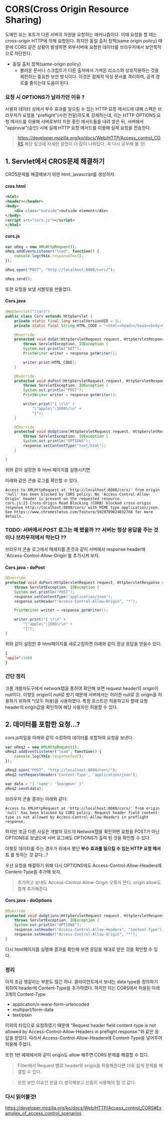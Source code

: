 # CORS(Cross Origin Resource Sharing)

도메인 또는 포트가 다른 서버의 자원을 요청하는 매커니즘이다.
이때 요청을 할 때는 cross-origin HTTP에 의해 요청된다.
하지만 동일 출처 정책(same origin policy) 때문에 CORS 같은 상황이 발생하면 외부서버에 요청한 데이터를 브라우저에서 보안목적으로 차단한다.

- 동일 출처 정책(same-origin policy)
    - 불러온 문서나 스크립트가 다른 출처에서 가져온 리소스와 상호작용하는 것을 제한하는 중요한 보안 방식이다. 이것은 잠재적 악성 문서를 격리하여, 공격 경로를 줄이는데 도움이 된다.

### 요청 시 OPTIONS가 날라가던 이유 ?

사용자 데이터 상에서 부수 효과를 일으킬 수 있는 HTTP 요청 메서드에 대해 스펙은 브라우저가 요청을 "preflight"(사전 전달)하도록 강제하는데, 이는 HTTP OPTIONS 요청 메서드를 이용해 서버로부터 지원 중인 메서드들을 내려 받은 뒤, 서버에서 "approval"(승인) 시에 실제 HTTP 요청 메서드를 이용해 실제 요청을 전송한다.

>https://developer.mozilla.org/ko/docs/Web/HTTP/Access_control_CORS 해당 링크에 자세한 설명이 더 많이 나와있다. 꼭 다시 공부해 볼 것!

## 1. Servlet에서 CROS문제 해결하기

CROS문제를 해결해보기 위한 html, javascript를 생성하자.

#### cros.html
```html
<html>
<header></header>
<body>
    <div class="outside">outside element</div>
</body>
<script src="cors.js"></script>
</html>
```

#### cors.js

```javascript
var oReq = new XMLHttpRequest();
oReq.addEventListener("load", function() {
    console.log(this.responseText);
});    

oReq.open("POST", "http://localhost:8080/cors/");

oReq.send();
```

또한 요청을 보낼 서블릿을 만들었다.

#### Cors.java
```java
@WebServlet("/cors")
public class Cors extends HttpServlet {
	private static final long serialVersionUID = 1L;
	private static final String HTML_CODE = "<html><head></head><body>CORS TEST</body></html>";

	@Override
	protected void doGet(HttpServletRequest request, HttpServletResponse response)
		throws ServletException, IOException {
		System.out.println("GET");
        PrintWriter writer = response.getWriter();

		writer.print(HTML_CODE);
	}

	@Override
	protected void doPost(HttpServletRequest request, HttpServletResponse response)
		throws ServletException, IOException {
		System.out.println("POST");
        PrintWriter writer = response.getWriter();

		writer.print("{ \r\n" +
			"\"apple\":1000\r\n" +
			"}");
	}

	@Override
	protected void doOptions(HttpServletRequest request, HttpServletResponse response)
		throws ServletException, IOException {
		System.out.println("OPTIONS");
		response.setContentType("text/html");
	}

}
```

위와 같이 설정한 후 html 페이지를 실행시키면

아래와 같은 콘솔 로그를 확인할 수 있다.

```text
Access to XMLHttpRequest at 'http://localhost:8080/cors/' from origin 'null' has been blocked by CORS policy: No 'Access-Control-Allow-Origin' header is present on the requested resource.
cors.js:23 Cross-Origin Read Blocking (CORB) blocked cross-origin response http://localhost:8080/cors/ with MIME type application/json. See https://www.chromestatus.com/feature/5629709824032768 for more details.
```

### TODO: 서버에서 POST 로그는 왜 떴을까 ?? 서버는 정상 응답을 주는 것이나 브라우저에서 막는다 ??

브라우저 콘솔 로그에서 메세지를 준것과 같이 서버에서 response header에 'Access-Control-Allow-Origin'를 추가시켜 보자.

#### Cors.java - doPost

```java 
@Override
protected void doPost(HttpServletRequest request, HttpServletResponse response)
    throws ServletException, IOException {
    System.out.println("POST");
    response.setContentType("application/json");
    response.setHeader("Access-Control-Allow-Origin", "*");

    PrintWriter writer = response.getWriter();

    writer.print("{ \r\n" +
        "\"apple\":1000\r\n" +
        "}");
}
```

위와 같이 설정한 후 html페이지를 새로고침하면 아래와 같이 정상 응답을 얻을수 있다.

```json
{ 
"apple":1000
}
```

### 간단 정리 

크롬 개발자도구에서 network탭을 통하여 확인해 보면 request header의 origin이 null이다. 이렇듯 origin이 null로 왔기 때문에 서버에서는 이러한 null로 온 origin을 허용하기 위하여 *(모두 허용)을 사용하였다. 특정 호스트만 허용하고자 할때 요청 header의 origin값을 확인하여 해당 사용자만 허용할 수 있다.

## 2. 데이터를 포함한 요청...?

cors.js파일을 아래와 같이 수정하여 데이터를 포함하여 요청을 보낸다.

```javascript
var oReq2 = new XMLHttpRequest();
oReq2.addEventListener("load", function() {
    console.log(this.responseText);
});    

oReq2.open("POST", "http://localhost:8080/cors/");
oReq2.setRequestHeader('Content-Type', 'application/json');

var data = "{ 'name': 'Seongmun' }"
oReq2.send(data);
```

브라우저 콘솔 결과는 아래와 같다.

```text
Access to XMLHttpRequest at 'http://localhost:8080/cors/' from origin 'null' has been blocked by CORS policy: Request header field content-type is not allowed by Access-Control-Allow-Headers in preflight response.
```

하지만 조금 다른 사실은 개발자 모드의 Network탭을 확인하면 요청을 POST가 아닌 OPTIONS로 보냈으며 서버 로그에도 OPTIONS가 출력 된 것을 확인할 수 있다.

이렇듯 데이터를 주는 경우가 위에서 봤던 **부수 효과를 일으킬 수 있는 HTTP 요청 메서드** 를 뜻하는 것 같다...? 

우선 요청을 해결하기 위해 다시 OPTIONS에도 Access-Control-Allow-Headers에 Content-Type을 추가해 보자.

> 추가하고 보내도 Access-Control-Allow-Origin 오류가 뜬다. origin allow도 함께 추가해준다.

#### Cors.java - doOptions

```java
@Override
protected void doOptions(HttpServletRequest request, HttpServletResponse response)
    throws ServletException, IOException {
    System.out.println("OPTIONS");
    response.setHeader("Access-Control-Allow-Headers", "Content-Type");
    response.setHeader("Access-Control-Allow-Origin", "*");
}
```

다시 html페이지를 실행해 결과를 확인해 보면 응답을 재대로 받은 것을 확인할 수 있다.


### 정리


아직 조금 헷갈리는 부분도 많긴 하나. 클라이언트에서 보내는 data type을 정의하기 위하여 header에 Content-Type을 추가하였다. 하지만 이는 CORS에서 허용된 아래 3개의 Content-Type
- application/x-www-form-urlencoded
- multipart/form-data
- text/plain

이외의 타입으로 요청하였기 때문에 "Request header field content-type is not allowed by Access-Control-Allow-Headers in preflight response."와 같은 응답을 받았다. 따라서 Access-Control-Allow-Headers에 Content-Type을 넣어주어 허용해 주었다.

또한 1번 예제에서와 같이 origin도 allow 해주면 CORS 문제를 해결할 수 있다.


> Filter에서 Request 별로 header와 origin을 허용해준다면 더욱 쉽게 문제를 해결할 수 있다.

> 또한 보안 이슈인 만큼 더 생각해보고 신중히 사용해야 할 것 같다.

### 다시 읽어볼것!
https://developer.mozilla.org/ko/docs/Web/HTTP/Access_control_CORS#Examples_of_access_control_scenarios